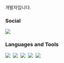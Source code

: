 
개발자입니다.


### Social
<p>
  <a href="https://soojae.tistory.com/" target="_blank">
   <img src="https://img.shields.io/badge/Blog-E8E8E8?style=flat-square&logo=Buefy&logoColor=black"/>
  </a>
</p>

### Languages and Tools

<p> 
  <img src="https://img.shields.io/badge/Spring-#6DB33F?style=flat-square&logo=ReactiveX&logoColor=white"/>&nbsp;
  <img src="https://img.shields.io/badge/React-20232a?style=flat-square&logo=React&logoColor=61dafb"/>&nbsp;
  <img src="https://img.shields.io/badge/Angular-DD0031?style=flat-square&logo=Angular&logoColor=whitehite"/>&nbsp;
  <img src="https://img.shields.io/badge/NestJS-E0234E?style=flat-square&logo=nestJS&logoColor=white"/>&nbsp;
  <img src="https://img.shields.io/badge/ReactiveX-B7178C?style=flat-square&logo=ReactiveX&logoColor=white"/>&nbsp;
</p>

